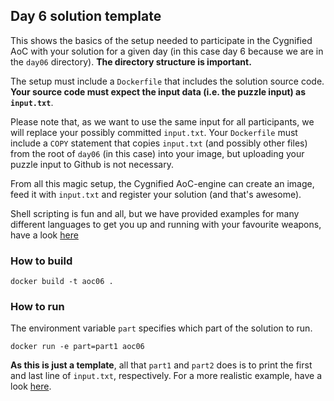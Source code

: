 ## Day 6 solution template

This shows the basics of the setup needed to participate in the Cygnified AoC with your solution for a given day (in this case day 6 because we are in the `day06` directory). **The directory structure is important.**

The setup must include a `Dockerfile` that includes the solution source code. **Your source code must expect the input data (i.e. the puzzle input) as `input.txt`**.

Please note that, as we want to use the same input for all participants, we will replace your possibly committed `input.txt`. Your `Dockerfile` must include a `COPY` statement that copies `input.txt` (and possibly other files) from the root of `day06` (in this case) into your image, but uploading your puzzle input to Github is not necessary.

From all this magic setup, the Cygnified AoC-engine can create an image, feed it with `input.txt` and register your solution (and that's awesome).

Shell scripting is fun and all, but we have provided examples for many different languages to get you up and running with your favourite weapons, have a look [here](../examples)

### How to build
`docker build -t aoc06 .`

### How to run
The environment variable `part` specifies which part of the solution to run.

`docker run -e part=part1 aoc06`

**As this is just a template**, all that `part1` and `part2` does is to print the first and last line of `input.txt`, respectively. For a more realistic example, have a look [here](../examples).
